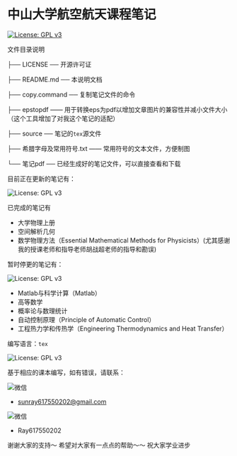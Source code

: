 # 中山大学航空航天课程笔记
[![License: GPL v3](https://img.shields.io/badge/License-GPL%20v3-blue.svg)](https://www.gnu.org/licenses/gpl-3.0)


文件目录说明

├── LICENSE ── 开源许可证

├── README.md ── 本说明文档

├── copy.command ── 复制笔记文件的命令

├── epstopdf —— 用于转换eps为pdf以增加文章图片的兼容性并减小文件大小（这个工具增加了对我这个笔记的适配）

├── source ── 笔记的`tex`源文件

├── 希腊字母及常用符号.txt —— 常用符号的文本文件，方便制图

└── 笔记pdf ── 已经生成好的笔记文件，可以直接查看和下载

目前正在更新的笔记有：

![License: GPL v3](https://img.shields.io/badge/Maintained%3F-yes-green.svg)

已完成的笔记有
* 大学物理上册
* 空间解析几何
* 数学物理方法（Essential Mathematical Methods for Physicists）(尤其感谢我的授课老师和指导老师胡战超老师的指导和勘误)

暂时停更的笔记有：

![License: GPL v3](https://img.shields.io/badge/Maintained%3F-no-red.svg)
* Matlab与科学计算（Matlab）
* 高等数学
* 概率论与数理统计
* 自动控制原理（Principle of Automatic Control）
* 工程热力学和传热学（Engineering Thermodynamics and Heat Transfer）



编写语言：`tex`

![License: GPL v3](https://img.shields.io/badge/Made%20with-LaTeX-1f425f.svg)

基于相应的课本编写，如有错误，请联系：

![微信](https://img.shields.io/badge/Gmail-D14836?style=for-the-badge&logo=gmail&logoColor=white)   

* sunray617550202@gmail.com

 ![微信](https://aleen42.github.io/badges/src/wechat.svg)  
 * Ray617550202

谢谢大家的支持～
希望对大家有一点点的帮助～～
祝大家学业进步
